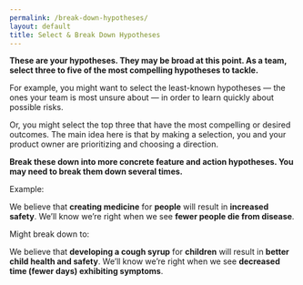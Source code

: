 ```yaml
---
permalink: /break-down-hypotheses/
layout: default
title: Select & Break Down Hypotheses
---
```



**These are your hypotheses. They may be broad at this point.
As a team, select three to five of the most compelling hypotheses to tackle.**

For example, you might want to select the least-known hypotheses — the
ones your team is most unsure about — in order to learn quickly about
possible risks.

Or, you might select the top three that have the most compelling or
desired outcomes. The main idea here is that by making a selection, you
and your product owner are prioritizing and choosing a direction.

**Break these down into more concrete feature and action hypotheses. You
may need to break them down several times.**

Example:

We believe that **creating medicine** for **people** will result in
**increased** **safety**. We’ll know we’re right when we see **fewer
people die from disease**.

Might break down to:

We believe that **developing a cough syrup** for **children** will
result in **better child health and safety**. We’ll know we’re right
when we see **decreased time (fewer days) exhibiting symptoms**.